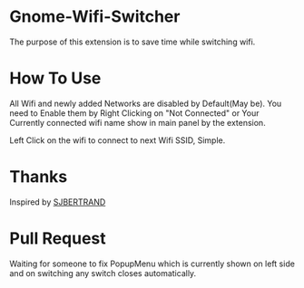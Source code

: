 # Gnome-Wifi-Switcher

The purpose of this extension is to save time while switching wifi.

# How To Use

All Wifi and newly added Networks are disabled by Default(May be). You need to Enable them by Right Clicking on "Not Connected" or Your Currently connected wifi name show in main panel by the extension.

Left Click on the wifi to connect to next Wifi SSID, Simple.

# Thanks
Inspired by [SJBERTRAND](https://extensions.gnome.org//extension/5362/wireguard-vpn-extension/)

# Pull Request
Waiting for someone to fix PopupMenu which is currently shown on left side and on switching any switch closes automatically.
